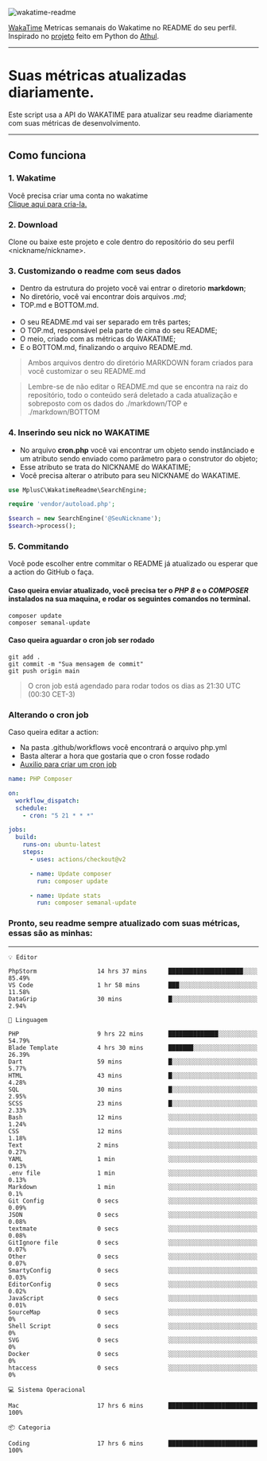 ![wakatime-readme](https://socialify.git.ci/bymatheus/wakatime-readme/image?description=1&descriptionEditable=M%C3%A9tricas%20semanais%20do%20Wakatime%20no%20seu%20README%20de%20perfil.&font=KoHo&forks=1&language=1&owner=1&pattern=Signal&stargazers=1&theme=Dark)

[WakaTime](https://wakatime.com) Metricas semanais do Wakatime no README do seu perfil. <br>
Inspirado no [projeto](https://github.com/athul/waka-readme) feito em Python do [Athul](https://github.com/athul).
___

# Suas métricas atualizadas diariamente.
Este script usa a API do WAKATIME para atualizar seu readme diariamente com suas métricas de desenvolvimento.

___

## Como funciona

### 1. Wakatime
Você precisa criar uma conta no wakatime <br>
[Clique aqui para cria-la.](https://wakatime.com) 

### 2. Download
Clone ou baixe este projeto e cole dentro do repositório do seu perfil <nickname/nickname>.

### 3. Customizando o readme com seus dados
- Dentro da estrutura do projeto você vai entrar o diretorio **markdown**;  
- No diretório, você vai encontrar dois arquivos *.md*;
- TOP.md e BOTTOM.md.
<br><br>
- O seu README.md vai ser separado em três partes; 
- O TOP.md, responsável pela parte de cima do seu README;
- O meio, criado com as métricas do WAKATIME;
- E o BOTTOM.md, finalizando o arquivo README.md.<br>

> Ambos arquivos dentro do diretório MARKDOWN foram criados para você customizar o seu README.md

> Lembre-se de não editar o README.md que se encontra na raiz do repositório, todo o conteúdo será deletado a cada atualização e sobreposto com os dados do ./markdown/TOP e ./markdown/BOTTOM

### 4. Inserindo seu nick no WAKATIME
- No arquivo **cron.php** você vai encontrar um objeto sendo instânciado e um atributo sendo enviado como parâmetro para o construtor do objeto;
- Esse atributo se trata do NICKNAME do WAKATIME;
- Você precisa alterar o atributo para seu NICKNAME do WAKATIME.

```php
use MplusC\WakatimeReadme\SearchEngine;

require 'vendor/autoload.php';

$search = new SearchEngine('@SeuNickname');
$search->process();
```

### 5. Commitando
Você pode escolher entre commitar o README já atualizado ou esperar que a action do GitHub o faça. <br>

#### Caso queira enviar atualizado, você precisa ter o *PHP 8* e o *COMPOSER* instalados na sua maquina, e rodar os seguintes comandos no terminal.
```composer
composer update
composer semanal-update 
```

#### Caso queira aguardar o cron job ser rodado 
```git 
git add .
git commit -m "Sua mensagem de commit"
git push origin main
```

>O cron job está agendado para rodar todos os dias as 21:30 UTC (00:30 CET-3) 

### Alterando o cron job
Caso queira editar a action:

- Na pasta .github/workflows você encontrará o arquivo php.yml
- Basta alterar a hora que gostaria que o cron fosse rodado
- [Auxilio para criar um cron job](https://crontab.guru)

```yml
name: PHP Composer

on:
  workflow_dispatch:
  schedule:
    - cron: "5 21 * * *"

jobs:
  build:
    runs-on: ubuntu-latest
    steps:
      - uses: actions/checkout@v2

      - name: Update composer
        run: composer update

      - name: Update stats
        run: composer semanal-update
```

### Pronto, seu readme sempre atualizado com suas métricas, essas são as minhas:

___
```text
💡 Editor

PhpStorm                 14 hrs 37 mins      █████████████████████░░░░     85.49%
VS Code                  1 hr 58 mins        ███░░░░░░░░░░░░░░░░░░░░░░     11.58%
DataGrip                 30 mins             █░░░░░░░░░░░░░░░░░░░░░░░░      2.94%
```
```text
💬 Linguagem

PHP                      9 hrs 22 mins       ██████████████░░░░░░░░░░░     54.79%
Blade Template           4 hrs 30 mins       ███████░░░░░░░░░░░░░░░░░░     26.39%
Dart                     59 mins             █░░░░░░░░░░░░░░░░░░░░░░░░      5.77%
HTML                     43 mins             █░░░░░░░░░░░░░░░░░░░░░░░░      4.28%
SQL                      30 mins             █░░░░░░░░░░░░░░░░░░░░░░░░      2.95%
SCSS                     23 mins             █░░░░░░░░░░░░░░░░░░░░░░░░      2.33%
Bash                     12 mins             ░░░░░░░░░░░░░░░░░░░░░░░░░      1.24%
CSS                      12 mins             ░░░░░░░░░░░░░░░░░░░░░░░░░      1.18%
Text                     2 mins              ░░░░░░░░░░░░░░░░░░░░░░░░░      0.27%
YAML                     1 min               ░░░░░░░░░░░░░░░░░░░░░░░░░      0.13%
.env file                1 min               ░░░░░░░░░░░░░░░░░░░░░░░░░      0.13%
Markdown                 1 min               ░░░░░░░░░░░░░░░░░░░░░░░░░       0.1%
Git Config               0 secs              ░░░░░░░░░░░░░░░░░░░░░░░░░      0.09%
JSON                     0 secs              ░░░░░░░░░░░░░░░░░░░░░░░░░      0.08%
textmate                 0 secs              ░░░░░░░░░░░░░░░░░░░░░░░░░      0.08%
GitIgnore file           0 secs              ░░░░░░░░░░░░░░░░░░░░░░░░░      0.07%
Other                    0 secs              ░░░░░░░░░░░░░░░░░░░░░░░░░      0.07%
SmartyConfig             0 secs              ░░░░░░░░░░░░░░░░░░░░░░░░░      0.03%
EditorConfig             0 secs              ░░░░░░░░░░░░░░░░░░░░░░░░░      0.02%
JavaScript               0 secs              ░░░░░░░░░░░░░░░░░░░░░░░░░      0.01%
SourceMap                0 secs              ░░░░░░░░░░░░░░░░░░░░░░░░░         0%
Shell Script             0 secs              ░░░░░░░░░░░░░░░░░░░░░░░░░         0%
SVG                      0 secs              ░░░░░░░░░░░░░░░░░░░░░░░░░         0%
Docker                   0 secs              ░░░░░░░░░░░░░░░░░░░░░░░░░         0%
htaccess                 0 secs              ░░░░░░░░░░░░░░░░░░░░░░░░░         0%
```
```text
💻 Sistema Operacional

Mac                      17 hrs 6 mins       █████████████████████████       100%
```
```text
📦 Categoria

Coding                   17 hrs 6 mins       █████████████████████████       100%
```
